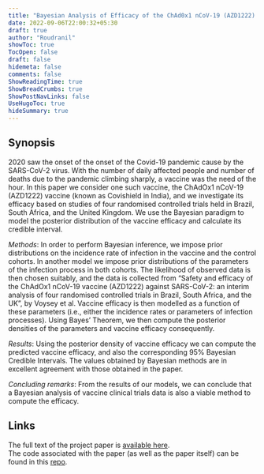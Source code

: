 ```yaml
---
title: "Bayesian Analysis of Efficacy of the ChAd0x1 nCoV-19 (AZD1222) Vaccine"
date: 2022-09-06T22:00:32+05:30
draft: true
author: "Roudranil"
showToc: true
TocOpen: false
draft: false
hidemeta: false
comments: false
ShowReadingTime: true
ShowBreadCrumbs: true
ShowPostNavLinks: false
UseHugoToc: true
hideSummary: true
---
```


## Synopsis

2020 saw the onset of the onset of the Covid-19 pandemic cause by the SARS-CoV-2 virus. With the number of daily affected people and number of deaths due to the pandemic climbing sharply, a vaccine was the need of the hour. In this paper we consider one such vaccine, the ChAdOx1 nCoV-19 (AZD1222) vaccine (known as Covishield in India), and we investigate its efficacy based on studies of four randomised controlled trials held in Brazil, South Africa, and the United Kingdom. We use the Bayesian paradigm to model the posterior distribution of the vaccine efficacy and calculate its credible interval.

_Methods_: In order to perform Bayesian inference, we impose prior distributions on the incidence rate of infection in the 
vaccine and the control cohorts. In another model we impose prior distributions of the parameters of the infection process in both cohorts. The likelihood of observed data is then chosen suitably, and the data is collected from “Safety and efficacy of the ChAdOx1 nCoV-19 vaccine (AZD1222) against SARS-CoV-2: an interim analysis of four randomised controlled trials in Brazil,   South Africa, and the UK”, by Voysey et al. Vaccine efficacy is then modelled as a function of these parameters (i.e., either the incidence rates or parameters of infection processes). Using Bayes’ Theorem, we then compute the posterior densities of the parameters and vaccine efficacy consequently.

_Results_: Using the posterior density of vaccine efficacy we can compute the predicted vaccine efficacy, and also the 
corresponding 95% Bayesian Credible Intervals. The values obtained by Bayesian methods are in excellent agreement with those obtained in the paper.

*Concluding remarks*: From the results of our models, we can conclude that a Bayesian analysis of vaccine clinical trials 
data is also a viable method to compute the efficacy.

## Links

The full text of the project paper is [available here](/pdf/dissertation.pdf).  
The code associated with the paper (as well as the paper itself) can be found in this [repo](https://github.com/Roudranil/Bayesian-analysis-of-efficacy-of-the-ChAdOx1-nCoV-19-AZD1222-vaccine).
